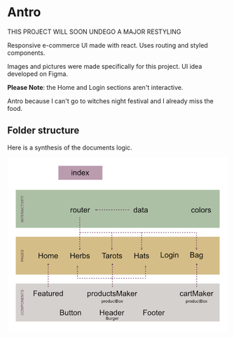 # Antro

THIS PROJECT WILL SOON UNDEGO A MAJOR RESTYLING

Responsive e-commerce UI made with react.
Uses routing and styled components.

Images and pictures were made specifically for this project.
UI idea developed on Figma.

**Please Note**: the Home and Login sections aren't interactive.


Antro because I can't go to witches night festival and I already miss the food.

## Folder structure

Here is a synthesis of the documents logic. 

![folder structure](./antro-logic.jpg)